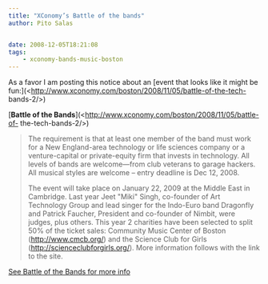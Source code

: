 ```yaml
---
title: "XConomy’s Battle of the bands"
author: Pito Salas


date: 2008-12-05T18:21:08
tags:
    - xconomy-bands-music-boston
---
```




As a favor I am posting this notice about an [event that looks like it might
be fun:](<http://www.xconomy.com/boston/2008/11/05/battle-of-the-tech-
bands-2/>)

[**Battle of the Bands**](<http://www.xconomy.com/boston/2008/11/05/battle-of-
the-tech-bands-2/>)

> The requirement is that at least one member of the band must work for a New
> England-area technology or life sciences company or a venture-capital or
> private-equity firm that invests in technology. All levels of bands are
> welcome—from club veterans to garage hackers. All musical styles are welcome
> – entry deadline is Dec 12, 2008.
>
> The event will take place on January 22, 2009 at the Middle East in
> Cambridge. Last year Jeet "Miki" Singh, co-founder of Art Technology Group
> and lead singer for the Indo-Euro band Dragonfly and Patrick Faucher,
> President and co-founder of Nimbit, were judges, plus others. This year 2
> charities have been selected to split 50% of the ticket sales: Community
> Music Center of Boston (http://www.cmcb.org/) and the Science Club for Girls
> (http://scienceclubforgirls.org/). More information follows with the link to
> the site.

[See Battle of the Bands for more
info](<http://www.xconomy.com/boston/2008/11/05/battle-of-the-tech-bands-2/>)


